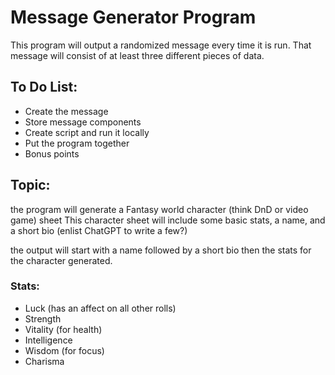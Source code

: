 # Message Generator Program
This program will output a randomized message every time it is run. That message will consist of at least three different pieces of data.

## To Do List:
  * Create the message
  * Store message components
  * Create script and run it locally
  * Put the program together
  * Bonus points

## Topic:
the program will generate a Fantasy world character (think DnD or video game) sheet
This character sheet will include some basic stats, a name, and a short bio (enlist ChatGPT to write a few?)

the output will start with a name followed by a short bio then the stats for the character generated.

### Stats:
  * Luck (has an affect on all other rolls)
  * Strength
  * Vitality (for health)
  * Intelligence
  * Wisdom (for focus)
  * Charisma